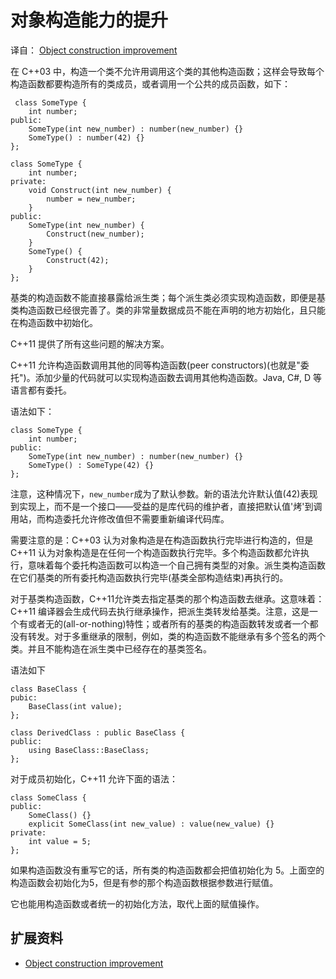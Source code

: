 # 对象构造能力的提升 #

译自： [Object construction improvement](https://en.wikipedia.org/wiki/C%2B%2B11#Object_construction_improvement)

在 C++03 中，构造一个类不允许用调用这个类的其他构造函数；这样会导致每个构造函数都要构造所有的类成员，或者调用一个公共的成员函数，如下：

     class SomeType {
        int number;
    public:
        SomeType(int new_number) : number(new_number) {}
        SomeType() : number(42) {}
    };
    
    class SomeType {
        int number;
    private:
        void Construct(int new_number) {
            number = new_number;
        }
    public:
        SomeType(int new_number) {
            Construct(new_number);
        }
        SomeType() {
            Construct(42);
        }
    };

基类的构造函数不能直接暴露给派生类；每个派生类必须实现构造函数，即便是基类构造函数已经很完善了。类的非常量数据成员不能在声明的地方初始化，且只能在构造函数中初始化。

C++11 提供了所有这些问题的解决方案。

C++11 允许构造函数调用其他的同等构造函数(peer constructors)(也就是"委托")。添加少量的代码就可以实现构造函数去调用其他构造函数。Java, C#, D 等语言都有委托。

语法如下：

    class SomeType {
        int number;
    public:
        SomeType(int new_number) : number(new_number) {}
        SomeType() : SomeType(42) {}
    };

注意，这种情况下，`new_number`成为了默认参数。新的语法允许默认值(42)表现到实现上，而不是一个接口——受益的是库代码的维护者，直接把默认值'烤'到调用站，而构造委托允许修改值但不需要重新编译代码库。

需要注意的是：C++03 认为对象构造是在构造函数执行完毕进行构造的，但是 C++11 认为对象构造是在任何一个构造函数执行完毕。多个构造函数都允许执行，意味着每个委托构造函数可以构造一个自己拥有类型的对象。派生类构造函数在它们基类的所有委托构造函数执行完毕(基类全部构造结束)再执行的。

对于基类构造函数，C++11允许类去指定基类的那个构造函数去继承。这意味着：C++11 编译器会生成代码去执行继承操作，把派生类转发给基类。注意，这是一个有或者无的(all-or-nothing)特性；或者所有的基类的构造函数转发或者一个都没有转发。对于多重继承的限制，例如，类的构造函数不能继承有多个签名的两个类。并且不能构造在派生类中已经存在的基类签名。

语法如下

    class BaseClass {
    pubic:
        BaseClass(int value);
    };
    
    class DerivedClass : public BaseClass {
    public:
        using BaseClass::BaseClass;
    };

对于成员初始化，C++11 允许下面的语法：

    class SomeClass {
    public:
        SomeClass() {}
        explicit SomeClass(int new_value) : value(new_value) {}
    private:
        int value = 5;
    };

如果构造函数没有重写它的话，所有类的构造函数都会把值初始化为 5。上面空的构造函数会初始化为5，但是有参的那个构造函数根据参数进行赋值。

它也能用构造函数或者统一的初始化方法，取代上面的赋值操作。


## 扩展资料 ##

+ [Object construction improvement](https://en.wikipedia.org/wiki/C%2B%2B11#Object_construction_improvement)
